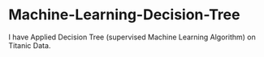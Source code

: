 # Machine-Learning-Decision-Tree
I have Applied Decision Tree (supervised Machine Learning Algorithm) on Titanic Data.
